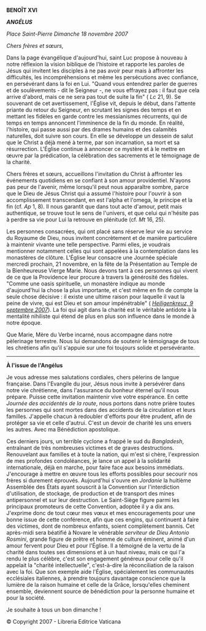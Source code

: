 **BENOÎT XVI**

***ANGÉLUS***

*Place Saint-Pierre* *Dimanche 18 novembre 2007*

*Chers frères et sœurs,*

Dans la page évangélique d'aujourd'hui, saint Luc propose à nouveau à notre réflexion la vision biblique de l'histoire et rapporte les paroles de Jésus qui invitent les disciples à ne pas avoir peur mais à affronter les difficultés, les incompréhensions et même les persécutions avec confiance, en persévérant dans la foi en Lui. "Quand vous entendrez parler de guerres et de soulèvements - dit le Seigneur -, ne vous effrayez pas : il faut que cela arrive d'abord, mais ce ne sera pas tout de suite la fin" ( *Lc* 21, 9). Se souvenant de cet avertissement, l'Église vit, depuis le début, dans l'attente priante du retour du Seigneur, en scrutant les signes des temps et en mettant les fidèles en garde contre les messianismes récurrents, qui de temps en temps annoncent l'imminence de la fin du monde. En réalité, l'histoire, qui passe aussi par des drames humains et des calamités naturelles, doit suivre son cours. En elle se développe un dessein de salut que le Christ a déjà mené à terme, par son incarnation, sa mort et sa résurrection. L'Église continue à annoncer ce mystère et à le mettre en œuvre par la prédication, la célébration des sacrements et le témoignage de la charité.

Chers frères et sœurs, accueillons l'invitation du Christ à affronter les événements quotidiens en se confiant à son amour providentiel. N'ayons pas peur de l'avenir, même lorsqu'il peut nous apparaître sombre, parce que le Dieu de Jésus Christ qui a assumé l'histoire pour l'ouvrir à son accomplissement transcendant, en est l'alpha et l'omega, le principe et la fin (cf. *Ap* 1, 8). Il nous garantit que dans tout acte d'amour, petit mais authentique, se trouve tout le sens de l'univers, et que celui qui n'hésite pas à perdre sa vie pour Lui la retrouve en plénitude (cf. *Mt* 16, 25).

Les personnes consacrées, qui ont placé sans réserve leur vie au service du Royaume de Dieu, nous invitent concrètement et de manière particulière à maintenir vivante une telle perspective. Parmi elles, je voudrais mentionner notamment celles qui sont appelées à la contemplation dans les monastères de clôture. L'Église leur consacre une Journée spéciale mercredi prochain, 21 novembre, en la fête de la Présentation au Temple de la Bienheureuse Vierge Marie. Nous devons tant à ces personnes qui vivent de ce que la Providence leur procure à travers la générosité des fidèles. "Comme une oasis spirituelle, un monastère indique au monde d'aujourd'hui la chose la plus importante, et c'est même en fin de compte la seule chose décisive : il existe une ultime raison pour laquelle il vaut la peine de vivre, qui est Dieu et son amour impénétrable" ( *[Heiligenkreuz, 9 septembre 2007](http://w2.vatican.va/content/benedict-xvi/fr/speeches/2007/september/documents/hf_ben-xvi_spe_20070909_heiligenkreuz.html)*). La foi qui agit dans la charité est le véritable antidote à la mentalité nihiliste qui étend de plus en plus son influence dans le monde à notre époque.

Que Marie, Mère du Verbe incarné, nous accompagne dans notre pèlerinage terrestre. Nous lui demandons de soutenir le témoignage de tous les chrétiens afin qu'il s'appuie sur une foi toujours solide et persévérante.

* * *

**À l'issue de l'Angélus**

Je vous adresse mes salutations cordiales, chers pèlerins de langue française. Dans l'Evangile du jour, Jésus nous invite à persévérer dans notre vie chrétienne, dans l'assurance du bonheur éternel qu'il nous prépare. Puisse cette invitation maintenir vive votre espérance. En cette *Journée des accidentés de la route*, nous portons dans notre prière toutes les personnes qui sont mortes dans des accidents de la circulation et leurs familles. J'appelle chacun à redoubler d'efforts pour être prudent, afin de protéger sa vie et celle d'autrui. C'est un devoir de charité les uns envers les autres. Avec ma Bénédiction apostolique.

Ces derniers jours, un terrible cyclone a frappé le sud du *Bangladesh*, entraînant de très nombreuses victimes et de graves destructions. Renouvelant aux familles et à toute la nation, qui m'est si chère, l'expression de mes profondes condoléances, je lance un appel à la solidarité internationale, déjà en marche, pour faire face aux besoins immédiats. J'encourage à mettre en œuvre tous les efforts possibles pour secourir nos frères si durement éprouvés.
Aujourd'hui s'ouvre en *Jordanie* la huitième Assemblée des États ayant souscrit à la Convention sur l'interdiction d'utilisation, de stockage, de production et de transport des mines antipersonnel et sur leur destruction. Le Saint-Siège figure parmi les principaux promoteurs de cette Convention, adoptée il y a dix ans. J'exprime donc de tout cœur mes vœux et mes encouragements pour une bonne issue de cette conférence, afin que ces engins, qui continuent à faire des victimes, dont de nombreux enfants, soient complètement bannis.
Cet après-midi sera béatifié à Novare le vénérable *serviteur de Dieu Antonio Rosmini*, grande figure de prêtre et homme de culture éminent, animé d'un amour fervent pour Dieu et pour l'Église. Il a témoigné de la vertu de la charité dans toutes ses dimensions et à un haut niveau, mais ce qui l'a rendu le plus célèbre, c'est son engagement généreux pour celle qu'il appelait la "charité intellectuelle", c'est-à-dire la réconciliation de la raison avec la foi. Que son exemple aide l'Église, spécialement les communautés ecclésiales italiennes, à prendre toujours davantage conscience que la lumière de la raison humaine et celle de la Grâce, lorsqu'elles cheminent ensemble, deviennent source de bénédiction pour la personne humaine et pour la société.

Je souhaite à tous un bon dimanche !

© Copyright 2007 - Libreria Editrice Vaticana